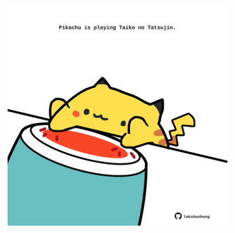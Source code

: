 <!-- built at 10/05/2025, 16:00:40 UTC -->
<p align="center">
  <img width="500" height="500" src="./ReadmeImage.svg">
</p>
